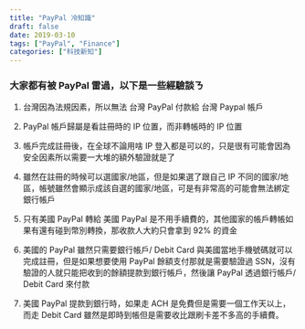 ```yaml
---
title: "PayPal 冷知識"
draft: false
date: 2019-03-10
tags: ["PayPal", "Finance"]
categories: ["科技新知"]
---
```



### 大家都有被 PayPal 雷過，以下是一些經驗談ㄋ

1. 台灣因為法規因素，所以無法 台灣 PayPal 付款給 台灣 Paypal 帳戶

<!--more-->

2. PayPal 帳戶歸屬是看註冊時的 IP 位置，而非轉帳時的 IP 位置

3. 帳戶完成註冊後，在全球不論用啥 IP 登入都是可以的，只是很有可能會因為安全因素所以需要一大堆的額外驗證就是了

4. 雖然在註冊的時候可以選國家/地區，但是如果選了跟自己 IP 不同的國家/地區，帳號雖然會顯示成該自選的國家/地區，可是有非常高的可能會無法綁定銀行帳戶

5. 只有美國 PayPal 轉給 美國 PayPal 是不用手續費的，其他國家的帳戶轉帳如果有還有碰到幣別轉換，那收款人大約只會拿到 92% 的資金

6. 美國的 PayPal 雖然只需要銀行帳戶/ Debit Card 與美國當地手機號碼就可以完成註冊，但是如果想要使用 PayPal 餘額支付那就是需要驗證過 SSN，沒有驗證的人就只能把收到的餘額提款到銀行帳戶，然後讓 PayPal 透過銀行帳戶/ Debit Card 來付款

7. 美國 PayPal 提款到銀行時，如果走 ACH 是免費但是需要一個工作天以上，而走 Debit Card 雖然是即時到帳但是需要收比跟刷卡差不多高的手續費。

